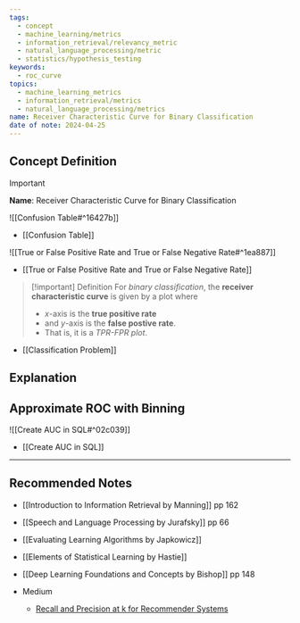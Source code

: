 ```yaml
---
tags:
  - concept
  - machine_learning/metrics
  - information_retrieval/relevancy_metric
  - natural_language_processing/metric
  - statistics/hypothesis_testing
keywords:
  - roc_curve
topics:
  - machine_learning_metrics
  - information_retrieval/metrics
  - natural_language_processing/metrics
name: Receiver Characteristic Curve for Binary Classification
date of note: 2024-04-25
---
```

## Concept Definition

>[!important]
>**Name**: Receiver Characteristic Curve for Binary Classification

![[Confusion Table#^16427b]]

- [[Confusion Table]]

![[True or False Positive Rate and True or False Negative Rate#^1ea887]]

- [[True or False Positive Rate and True or False Negative Rate]]

>[!important] Definition
>For *binary classification*, the **receiver characteristic curve** is given by a plot where
>- $x$-axis is the **true positive rate**
>- and $y$-axis is the **false postive rate**.
>- That is, it is a *TPR-FPR plot*.  

- [[Classification Problem]]



## Explanation



## Approximate ROC with Binning

![[Create AUC in SQL#^02c039]]

- [[Create AUC in SQL]]







-----------
##  Recommended Notes


- [[Introduction to Information Retrieval by Manning]] pp 162
- [[Speech and Language Processing by Jurafsky]] pp 66
- [[Evaluating Learning Algorithms by Japkowicz]]
- [[Elements of Statistical Learning by Hastie]]
- [[Deep Learning Foundations and Concepts by Bishop]] pp 148

- Medium
	- [Recall and Precision at k for Recommender Systems](https://medium.com/@m_n_malaeb/recall-and-precision-at-k-for-recommender-systems-618483226c54)